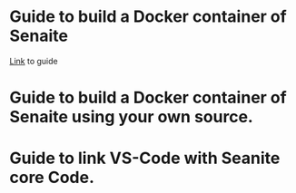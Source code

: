 # Guide to build a Docker container of Senaite
[Link](https://github.com/RML-IAEA/LIMS_share/blob/main/Docker/Guides/BuildSenaiteContainerDockerGuide.org) to guide


# Guide to build a Docker container of Senaite using your own source. 

# Guide to link VS-Code with Seanite core Code. 
